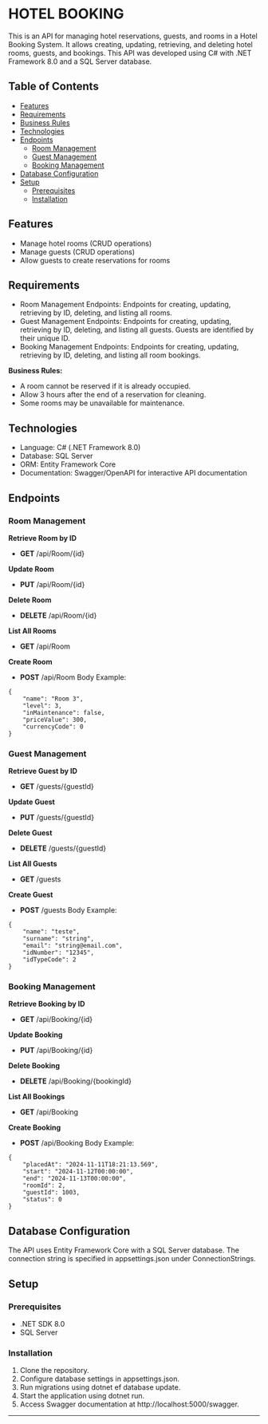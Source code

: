 # HOTEL BOOKING

This is an API for managing hotel reservations, guests, and rooms in a Hotel Booking System. It allows creating, updating, retrieving, and deleting hotel rooms, guests, and bookings. This API was developed using C# with .NET Framework 8.0 and a SQL Server database.

## Table of Contents
  - [Features](#features)
  - [Requirements](#requirements)
  - [Business Rules](#business-rules)
  - [Technologies](#technologies)
  - [Endpoints](#endpoints)
    - [Room Management](#room-management)
    - [Guest Management](#guest-management)
    - [Booking Management](#booking-management)
  - [Database Configuration](#database-configuration)
  - [Setup](#setup)
    - [Prerequisites](#prerequisites)
    - [Installation](#installation)

## Features
* Manage hotel rooms (CRUD operations)
* Manage guests (CRUD operations)
* Allow guests to create reservations for rooms
 
## Requirements
* Room Management Endpoints: Endpoints for creating, updating, retrieving by ID, deleting, and listing all rooms.
* Guest Management Endpoints: Endpoints for creating, updating, retrieving by ID, deleting, and listing all guests. Guests are identified by their unique ID.
* Booking Management Endpoints: Endpoints for creating, updating, retrieving by ID, deleting, and listing all room bookings.

**Business Rules:**
* A room cannot be reserved if it is already occupied.
* Allow 3 hours after the end of a reservation for cleaning.
* Some rooms may be unavailable for maintenance.

## Technologies

* Language: C# (.NET Framework 8.0)
* Database: SQL Server
* ORM: Entity Framework Core
* Documentation: Swagger/OpenAPI for interactive API documentation

Endpoints
---
### Room Management
**Retrieve Room by ID**
* **GET** /api/Room/{id}

**Update Room**
* **PUT** /api/Room/{id}

**Delete Room**
* **DELETE** /api/Room/{id}

**List All Rooms**
* **GET** /api/Room

**Create Room**
* **POST** /api/Room
Body Example: 
```gherkin=
{
    "name": "Room 3",
    "level": 3,
    "inMaintenance": false,
    "priceValue": 300,
    "currencyCode": 0
}
```

### Guest Management
**Retrieve Guest by ID**
* **GET** /guests/{guestId}

**Update Guest**
* **PUT** /guests/{guestId}

**Delete Guest**
* **DELETE** /guests/{guestId}

**List All Guests**
* **GET** /guests

**Create Guest**
* **POST** /guests
Body Example:

```gherkin=
{
    "name": "teste",
    "surname": "string",
    "email": "string@email.com",
    "idNumber": "12345",
    "idTypeCode": 2
}
```

### Booking Management
**Retrieve Booking by ID**
* **GET** /api/Booking/{id}

**Update Booking**
* **PUT** /api/Booking/{id}

**Delete Booking**
* **DELETE** /api/Booking/{bookingId}

**List All Bookings**
* **GET** /api/Booking

**Create Booking**
* **POST** /api/Booking
Body Example:

```gherkin=
{
    "placedAt": "2024-11-11T18:21:13.569",
    "start": "2024-11-12T00:00:00",
    "end": "2024-11-13T00:00:00",
    "roomId": 2,
    "guestId": 1003,
    "status": 0
}
```


Database Configuration
---
The API uses Entity Framework Core with a SQL Server database. The connection string is specified in appsettings.json under ConnectionStrings.

Setup
---
### Prerequisites
* .NET SDK 8.0
* SQL Server

### Installation
1. Clone the repository.
2. Configure database settings in appsettings.json.
3. Run migrations using dotnet ef database update.
4. Start the application using dotnet run.
5. Access Swagger documentation at http://localhost:5000/swagger.

---
